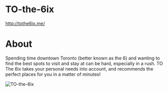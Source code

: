# TO-the-6ix
http://tothe6ix.me/

# About
Spending time downtown Toronto (better known as the 6) and wanting to find the best spots to visit and stay at can be hard, especially in a rush. TO The 6ix takes your personal needs into account, and recommends the perfect places for you in a matter of minutes!

![TO-the-6ix](https://github.com/JaskomalN/TO-the-6ix/blob/img/home1.png)

